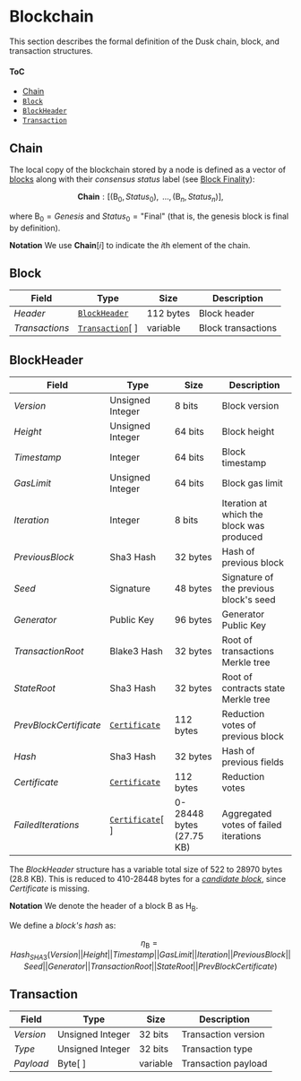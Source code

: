 # Blockchain
This section describes the formal definition of the Dusk chain, block, and transaction structures.

#### ToC
- [Chain](#chain)
- [`Block`](#block)
- [`BlockHeader`](#blockheader)
- [`Transaction`](#transaction)

## Chain
The local copy of the blockchain stored by a node is defined as a vector of [blocks](#block) along with their *consensus status* label (see [Block Finality][fin]):

$$\textbf{Chain}: [(\mathsf{B}_0, Status_0), \text{ }\dots, (\mathsf{B}_n, Status_n)],$$

where $\mathsf{B}_0 = Genesis$ and $Status_0 = \text{"Final"}$ (that is, the genesis block is final by definition).

**Notation**
We use $\textbf{Chain}[i]$ to indicate the $i$th element of the chain.

<!-- TODO: define Genesis and Tip here; review use of Tip in procedures (we can use Chain instead) -->

## Block

| Field            | Type             | Size      | Description        |
|------------------|------------------|-----------|--------------------|
| $Header$         | [`BlockHeader`][bh]    | 112 bytes | Block header       |
| $Transactions$   | [`Transaction`][tx][ ] | variable  | Block transactions |

## BlockHeader

| Field                  | Type                     | Size       | Description                               |
|------------------------|--------------------------|------------|-------------------------------------------|
| $Version$              | Unsigned Integer         | 8 bits     | Block version                             |
| $Height$               | Unsigned Integer         | 64 bits    | Block height                              |
| $Timestamp$            | Integer                  | 64 bits    | Block timestamp                           |
| $GasLimit$             | Unsigned Integer         | 64 bits    | Block gas limit                           |
| $Iteration$            | Integer                  | 8 bits     | Iteration at which the block was produced |
| $PreviousBlock$        | Sha3 Hash                | 32 bytes   | Hash of previous block                    |
| $Seed$                 | Signature                | 48 bytes   | Signature of the previous block's seed    |
| $Generator$            | Public Key               | 96 bytes   | Generator Public Key                      |
| $TransactionRoot$      | Blake3 Hash              | 32 bytes   | Root of transactions Merkle tree          |
| $StateRoot$            | Sha3 Hash                | 32 bytes   | Root of contracts state Merkle tree       |
| $PrevBlockCertificate$ | [`Certificate`][cert]    | 112 bytes  | Reduction votes of previous block         |
| $Hash$                 | Sha3 Hash                | 32 bytes   | Hash of previous fields                   |
| $Certificate$          | [`Certificate`][cert]    | 112 bytes  | Reduction votes                           |
| $FailedIterations$     | [`Certificate`][cert][ ] | 0-28448 bytes (27.75 KB) | Aggregated votes of failed iterations |

The $BlockHeader$ structure has a variable total size of 522 to 28970 bytes (28.8 KB).
This is reduced to 410-28448 bytes for a [*candidate block*][cb], since $Certificate$ is missing.

**Notation**
We denote the header of a block $\mathsf{B}$ as $\mathsf{H_B}$.

We define a *block's hash* as:

<!-- TODO: define \eta as function: \eta(B) -->
$$\eta_\mathsf{B} = Hash_{SHA3}(Version||Height||Timestamp||GasLimit||Iteration||PreviousBlock||Seed||Generator||TransactionRoot||StateRoot||PrevBlockCertificate)$$

<!-- TODO: define block's round and iteration: r_{\mathsf{B}^p},s_{\mathsf{B}^p} -->

## Transaction

| Field     | Type    | Size      | Description         |
|-----------|---------|-----------|---------------------|
| $Version$ | Unsigned Integer    | 32 bits   | Transaction version |
| $Type$    | Unsigned Integer    | 32 bits   | Transaction type    |
| $Payload$ | Byte[ ] | variable  | Transaction payload |

<!------------------------- LINKS ------------------------->
[b]:  #block
[bh]: #blockheader
[c]:  #chain
[tx]: #transaction

<!-- Consensus -->
[cb]: https://github.com/dusk-network/dusk-protocol/tree/main/consensus/README.md#candidate-block
[cert]: https://github.com/dusk-network/dusk-protocol/tree/main/consensus/README.md#certificates
[sv]:   https://github.com/dusk-network/dusk-protocol/tree/main/consensus/README.md#stepvotes
<!-- Chain Management -->
[fin]:   https://github.com/dusk-network/dusk-protocol/tree/main/consensus/chain-management/README.md#finality
[cs]:   https://github.com/dusk-network/dusk-protocol/tree/main/consensus/chain-management/README.md#consensus-state
